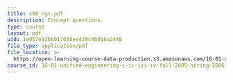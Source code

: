 ```yaml
---
title: s08_cgs.pdf
description: Concept questions.
type: course
layout: pdf
uid: 1e057e926b017038ee429c46016a2448
file_type: application/pdf
file_location: >-
  https://open-learning-course-data-production.s3.amazonaws.com/16-01-unified-engineering-i-ii-iii-iv-fall-2005-spring-2006/1e057e926b017038ee429c46016a2448_s08_cgs.pdf
course_id: 16-01-unified-engineering-i-ii-iii-iv-fall-2005-spring-2006
---
```

